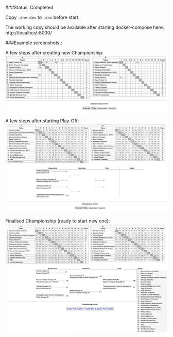###Status: Completed

Copy `.env.dev` to `.env` before start.

The working copy should be available after starting docker-compose here: http://localhost:8000/

###Example screenshots::

A few steps after creating new Championship:
![Screenshot #1](assets/screenshot_01.png)

A few steps after starting Play-Off:
![Screenshot #2](assets/screenshot_02.png)

Finalised Championship (ready to start new one):
![Screenshot #3](assets/screenshot_03.png)